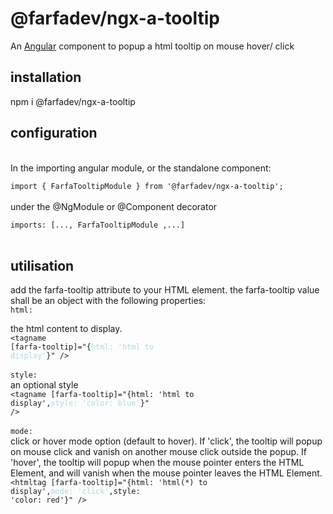<h1> @farfadev/ngx-a-tooltip </h1>

An [Angular](https://angular.dev/) component to popup a html tooltip on mouse hover/ click

<h2>installation</h2>
npm i @farfadev/ngx-a-tooltip

<h2>configuration</h2>
<br/>In the importing angular module, or the standalone component:
<br/><code>
import { FarfaTooltipModule } from '@farfadev/ngx-a-tooltip';
</code>
<br/>under the @NgModule or @Component decorator
<br/><code>
imports: [..., FarfaTooltipModule ,...]
</code>
</br>

<h2>utilisation</h2>
add the farfa-tooltip attribute to your HTML element. the farfa-tooltip value shall be an object with the following properties:
<br/><code>html:</code>

the html content to display.
<br/><code>&lt;tagname [farfa-tooltip]="{<span style='color:lightblue'>html: 'html to display'</span>}" /&gt;</code>
<br/><br/><code>style:</code>
<br/>an optional style
<br/><code>&lt;tagname [farfa-tooltip]="{html: 'html to display',<span style='color:lightblue'>style: 'color: blue'</span>}" /&gt;</code>
<br/><br/><code>mode:</code>
<br/>click or hover mode option (default to hover). If 'click', the tooltip will popup on mouse click and vanish on another mouse click outside the popup. If 'hover', the tooltip will popup when the mouse pointer enters the HTML Element, and will vanish when the mouse pointer leaves the HTML Element.
<br/><code>&lt;htmltag [farfa-tooltip]="{html: 'html(*) to display',<span style='color:lightblue'>mode: 'click'</span>,style: 'color: red'}" /&gt;</code>
